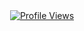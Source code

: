 <div align="center">    
<a href="https://github.com/journey-ad/Moe-Counter" target="_blank">
        <img src="https://count.getloli.com/@heavenyoung1?name=heavenyoung1&theme=minecraft&padding=7&offset=0&align=top&scale=1&pixelated=1&darkmode=auto" alt="Profile Views">
    </a>
</div>
    
